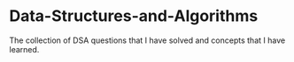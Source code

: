 # Data-Structures-and-Algorithms
The collection of DSA questions that I have solved and concepts that I have learned.
